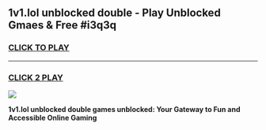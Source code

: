 
## 1v1.lol unblocked double - Play Unblocked Gmaes & Free #i3q3q
<h3>
<a href="https://news.freeplayer.one?title=1v1.lol_unblocked_double&ref=03M">CLICK TO PLAY</a></h3>
<hr>

<h3>
<a href="https://news.freeplayer.one?title=1v1.lol_unblocked_double&ref=03M">CLICK 2 PLAY</a>
  
</h3>

<a href="https://news.freeplayer.one?title=1v1.lol_unblocked_double&ref=03M"><img src="https://clearcache.store/games.png"></a>


**1v1.lol unblocked double games unblocked: Your Gateway to Fun and Accessible Online Gaming**
